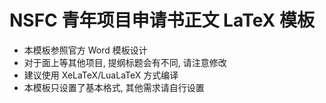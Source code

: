 # NSFC 青年项目申请书正文 LaTeX 模板
* 本模板参照官方 Word 模板设计
* 对于面上等其他项目, 提纲标题会有不同, 请注意修改
* 建议使用 XeLaTeX/LuaLaTeX 方式编译
* 本模板只设置了基本格式, 其他需求请自行设置
